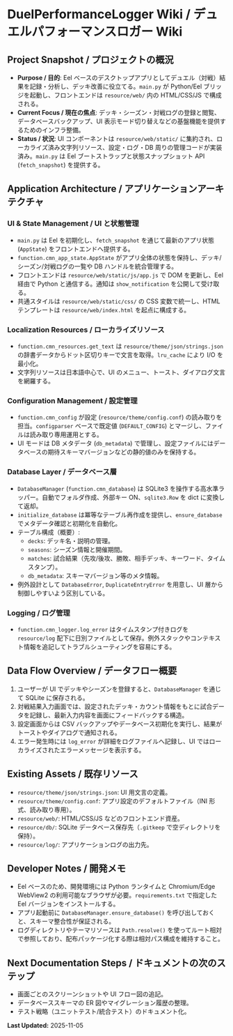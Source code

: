 # DuelPerformanceLogger Wiki / デュエルパフォーマンスロガー Wiki

## Project Snapshot / プロジェクトの概況
- **Purpose / 目的**: Eel ベースのデスクトップアプリとしてデュエル（対戦）結果を記録・分析し、デッキ改善に役立てる。`main.py` が Python/Eel ブリッジを起動し、フロントエンドは `resource/web/` 内の HTML/CSS/JS で構成される。
- **Current Focus / 現在の焦点**: デッキ・シーズン・対戦ログの登録と閲覧、データベースバックアップ、UI 表示モード切り替えなどの基盤機能を提供するためのインフラ整備。
- **Status / 状況**: UI コンポーネントは `resource/web/static/` に集約され、ローカライズ済み文字列リソース、設定・ログ・DB 周りの管理コードが実装済み。`main.py` は Eel ブートストラップと状態スナップショット API (`fetch_snapshot`) を提供する。

## Application Architecture / アプリケーションアーキテクチャ
### UI & State Management / UI と状態管理
- `main.py` は Eel を初期化し、`fetch_snapshot` を通じて最新のアプリ状態 (`AppState`) をフロントエンドへ提供する。
- `function.cmn_app_state.AppState` がアプリ全体の状態を保持し、デッキ/シーズン/対戦ログの一覧や DB ハンドルを統合管理する。
- フロントエンドは `resource/web/static/js/app.js` で DOM を更新し、Eel 経由で Python と通信する。通知は `show_notification` を公開して受け取る。
- 共通スタイルは `resource/web/static/css/` の CSS 変数で統一し、HTML テンプレートは `resource/web/index.html` を起点に構成する。

### Localization Resources / ローカライズリソース
- `function.cmn_resources.get_text` は `resource/theme/json/strings.json` の辞書データからドット区切りキーで文言を取得。`lru_cache` により I/O を最小化。
- 文字列リソースは日本語中心で、UI のメニュー、トースト、ダイアログ文言を網羅する。

### Configuration Management / 設定管理
- `function.cmn_config` が設定 (`resource/theme/config.conf`) の読み取りを担当。`configparser` ベースで既定値 (`DEFAULT_CONFIG`) とマージし、ファイルは読み取り専用運用とする。
- UI モードは DB メタデータ (`db_metadata`) で管理し、設定ファイルにはデータベースの期待スキーマバージョンなどの静的値のみを保持する。

### Database Layer / データベース層
- `DatabaseManager` (`function.cmn_database`) は SQLite3 を操作する高水準ラッパー。自動でフォルダ作成、外部キー ON、`sqlite3.Row` を dict に変換して返却。
- `initialize_database` は冪等なテーブル再作成を提供し、`ensure_database` でメタデータ確認と初期化を自動化。
- テーブル構成（概要）:
  - `decks`: デッキ名・説明の管理。
  - `seasons`: シーズン情報と開催期間。
  - `matches`: 試合結果（先攻/後攻、勝敗、相手デッキ、キーワード、タイムスタンプ）。
  - `db_metadata`: スキーマバージョン等のメタ情報。
- 例外設計として `DatabaseError`, `DuplicateEntryError` を用意し、UI 層から制御しやすいよう区別している。

### Logging / ログ管理
- `function.cmn_logger.log_error` はタイムスタンプ付きログを `resource/log` 配下に日別ファイルとして保存。例外スタックやコンテキスト情報を追記してトラブルシューティングを容易にする。

## Data Flow Overview / データフロー概要
1. ユーザーが UI でデッキやシーズンを登録すると、`DatabaseManager` を通じて SQLite に保存される。
2. 対戦結果入力画面では、設定されたデッキ・カウント情報をもとに試合データを記録し、最新入力内容を画面にフィードバックする構造。
3. 設定画面からは CSV バックアップやデータベース初期化を実行し、結果がトーストやダイアログで通知される。
4. エラー発生時には `log_error` が詳細をログファイルへ記録し、UI ではローカライズされたエラーメッセージを表示する。

## Existing Assets / 既存リソース
- `resource/theme/json/strings.json`: UI 用文言の定義。
- `resource/theme/config.conf`: アプリ設定のデフォルトファイル（INI 形式、読み取り専用）。
- `resource/web/`: HTML/CSS/JS などのフロントエンド資産。
- `resource/db/`: SQLite データベース保存先（`.gitkeep` で空ディレクトリを保持）。
- `resource/log/`: アプリケーションログの出力先。

## Developer Notes / 開発メモ
- Eel ベースのため、開発環境には Python ランタイムと Chromium/Edge WebView2 の利用可能なブラウザが必要。`requirements.txt` で指定した Eel バージョンをインストールする。
- アプリ起動前に `DatabaseManager.ensure_database()` を呼び出しておくと、スキーマ整合性が保証される。
- ログディレクトリやテーマリソースは `Path.resolve()` を使ってルート相対で参照しており、配布パッケージ化する際は相対パス構成を維持すること。

## Next Documentation Steps / ドキュメントの次のステップ
- 画面ごとのスクリーンショットや UI フロー図の追記。
- データベーススキーマの ER 図やマイグレーション履歴の整理。
- テスト戦略（ユニットテスト/統合テスト）のドキュメント化。

**Last Updated:** 2025-11-05
